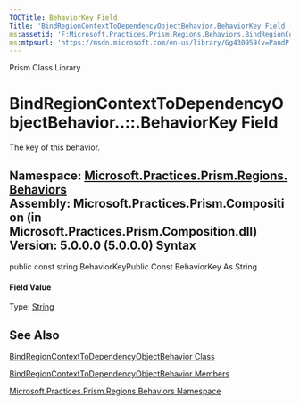 ```yaml
---
TOCTitle: BehaviorKey Field
Title: 'BindRegionContextToDependencyObjectBehavior.BehaviorKey Field (Microsoft.Practices.Prism.Regions.Behaviors)'
ms:assetid: 'F:Microsoft.Practices.Prism.Regions.Behaviors.BindRegionContextToDependencyObjectBehavior.BehaviorKey'
ms:mtpsurl: 'https://msdn.microsoft.com/en-us/library/Gg430959(v=PandP.50)'
---
```


Prism Class Library

BindRegionContextToDependencyObjectBehavior..::.BehaviorKey Field
=================================================================

The key of this behavior.

**Namespace:** [Microsoft.Practices.Prism.Regions.Behaviors](https://msdn.microsoft.com/n:microsoft.practices.prism.regions.behaviors)
**Assembly:** Microsoft.Practices.Prism.Composition (in Microsoft.Practices.Prism.Composition.dll) Version: 5.0.0.0 (5.0.0.0)
Syntax
------

<span id="syntaxToggle"></span>public const string BehaviorKeyPublic Const BehaviorKey As String
#### Field Value

Type: [String](http://msdn2.microsoft.com/en-us/library/s1wwdcbf)

See Also
--------

<span id="seeAlsoToggle"></span>
[BindRegionContextToDependencyObjectBehavior Class](https://msdn.microsoft.com/t:microsoft.practices.prism.regions.behaviors.bindregioncontexttodependencyobjectbehavior)

[BindRegionContextToDependencyObjectBehavior Members](https://msdn.microsoft.com/allmembers.t:microsoft.practices.prism.regions.behaviors.bindregioncontexttodependencyobjectbehavior)

[Microsoft.Practices.Prism.Regions.Behaviors Namespace](https://msdn.microsoft.com/n:microsoft.practices.prism.regions.behaviors)
